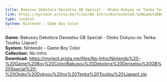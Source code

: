 ```yaml
---
title: Bakusou Dekotora Densetsu GB Special - Otoko Dokyou no Tenka Touitsu (Japan)
link: https://myrient.erista.me/files/No-Intro/Nintendo%20-%20Game%20Boy%20Color/Bakusou%20Dekotora%20Densetsu%20GB%20Special%20-%20Otoko%20Dokyou%20no%20Tenka%20Touitsu%20(Japan).zip
type: single1
System: Nintendo - Game Boy Color
---
```

<b>Game:</b> Bakusou Dekotora Densetsu GB Special - Otoko Dokyou no Tenka Touitsu (Japan)<br>
<b>System:</b> Nintendo - Game Boy Color<br>
<b>Collection:</b> No-Intro<br>
<b>Download:</b> https://myrient.erista.me/files/No-Intro/Nintendo%20-%20Game%20Boy%20Color/Bakusou%20Dekotora%20Densetsu%20GB%20Special%20-%20Otoko%20Dokyou%20no%20Tenka%20Touitsu%20(Japan).zip